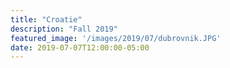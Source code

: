 ```yaml
---
title: "Croatie"
description: "Fall 2019"
featured_image: '/images/2019/07/dubrovnik.JPG'
date: 2019-07-07T12:00:00-05:00
---
```

